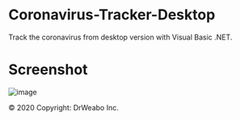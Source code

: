 # Coronavirus-Tracker-Desktop
Track the coronavirus from desktop version with Visual Basic .NET.

# Screenshot
![image](https://media.discordapp.net/attachments/524271574660939792/690561925016453210/unknown.png?width=1126&height=634)

© 2020 Copyright: DrWeabo Inc.
